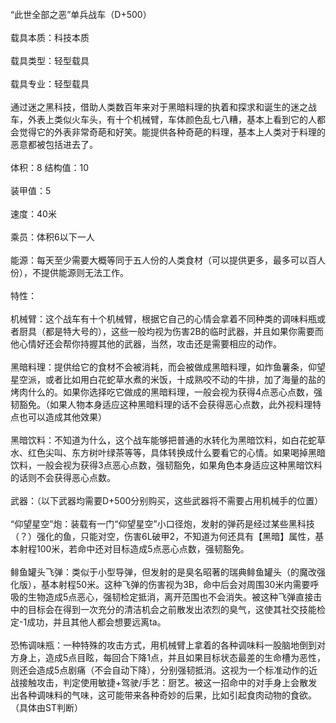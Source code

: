 <title>“此世全部之恶”单兵战车</title>
<meta name="GENERATOR" content="WinCHM">
<meta http-equiv="Content-Type" content="text/html; charset=gb2312">
<br>“此世全部之恶”单兵战车（D+500） 
<br>
<br>载具本质：科技本质
<br>
<br>载具类型：轻型载具
<br>
<br>载具专业：轻型载具
<br>
<br>通过迷之黑科技，借助人类数百年来对于黑暗料理的执着和探求和诞生的迷之战车，外表上类似火车头，有十个机械臂，车体颜色乱七八糟，基本上看到它的人都会觉得它的外表非常奇葩和好笑。能提供各种奇葩的料理，基本上人类对于料理的恶意都被包括进去了。 
<br>
<br>体积：8 结构值：10 
<br>
<br>装甲值：5
<br>
<br>速度：40米
<br>
<br>乘员：体积6以下一人 
<br>
<br>能源：每天至少需要大概等同于五人份的人类食材（可以提供更多，最多可以百人份），不提供能源则无法工作。 
<br>
<br>特性： 
<br>
<br>机械臂：这个战车有十个机械臂，根据它自己的心情会拿着不同种类的调味料瓶或者厨具（都是特大号的），这些一般均视为伤害2B的临时武器，并且如果你需要而他心情好还会帮你持握其他的武器，当然，攻击还是需要相应的动作。
<br>
<br>黑暗料理：提供给它的食材不会被消耗，而会被做成黑暗料理，如炸鱼薯条，仰望星空派，或者比如用白花蛇草水煮的米饭，十成熟咬不动的牛排，加了海量的盐的烤肉什么的。如果你选择吃它做成的黑暗料理，一般会视为获得4点恶心点数，强韧豁免。（如果人物本身适应这种黑暗料理的话不会获得恶心点数，此外视料理特点也可以造成其他效果） 
<br>
<br>黑暗饮料：不知道为什么，这个战车能够把普通的水转化为黑暗饮料，如白花蛇草水、红色尖叫、东方树叶绿茶等等，具体转换成什么要看它的心情。如果喝掉黑暗饮料，一般会视为获得3点恶心点数，强韧豁免，如果角色本身适应这种黑暗饮料的话则不会获得恶心点数。 
<br>
<br>武器：（以下武器均需要D+500分别购买，这些武器将不需要占用机械手的位置）
<br>
<br>“仰望星空”炮：装载有一门“仰望星空”小口径炮，发射的弹药是经过某些黑科技（？）强化的鱼，只能对空，伤害6L破甲2，不知道为何还具有【黑暗】属性，基本射程100米，若命中还对目标造成5点恶心点数，强韧豁免。 
<br>
<br>鲱鱼罐头飞弹：类似于小型导弹，但发射的是臭名昭著的瑞典鲱鱼罐头（的魔改强化版），基本射程50米。这种飞弹的伤害视为3B，命中后会对周围30米内需要呼吸的生物造成5点恶心，强韧检定抵消，离开范围也不会消失。被这种飞弹直接击中的目标会在得到一次充分的清洁机会之前散发出浓烈的臭气，这使其社交技能检定-1成功，并且其他人都会想要远离ta。 
<br>
<br>恐怖调味瓶：一种特殊的攻击方式，用机械臂上拿着的各种调味料一股脑地倒到对方身上，造成5点目眩，每回合下降1点，并且如果目标状态最差的生命槽为恶性，则还会造成5点剧痛（不会自动下降），分别强韧抵消。这视为一个标准动作的近战接触攻击，判定使用敏捷+驾驶/手艺：厨艺。被这一招命中的对手身上会散发出各种调味料的气味，这可能带来各种奇妙的后果，比如引起食肉动物的食欲。（具体由ST判断） 